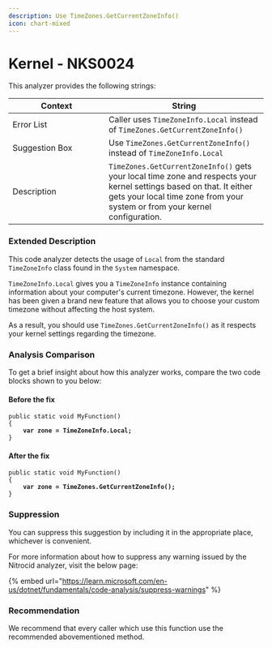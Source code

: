 ```yaml
---
description: Use TimeZones.GetCurrentZoneInfo()
icon: chart-mixed
---
```


# Kernel - NKS0024

This analyzer provides the following strings:

<table><thead><tr><th width="174">Context</th><th>String</th></tr></thead><tbody><tr><td>Error List</td><td>Caller uses <code>TimeZoneInfo.Local</code> instead of <code>TimeZones.GetCurrentZoneInfo()</code></td></tr><tr><td>Suggestion Box</td><td>Use <code>TimeZones.GetCurrentZoneInfo()</code> instead of <code>TimeZoneInfo.Local</code></td></tr><tr><td>Description</td><td><code>TimeZones.GetCurrentZoneInfo()</code> gets your local time zone and respects your kernel settings based on that. It either gets your local time zone from your system or from your kernel configuration.</td></tr></tbody></table>

### Extended Description

This code analyzer detects the usage of `Local` from the standard `TimeZoneInfo` class found in the `System` namespace.

`TimeZoneInfo.Local` gives you a `TimeZoneInfo` instance containing information about your computer's current timezone. However, the kernel has been given a brand new feature that allows you to choose your custom timezone without affecting the host system.

As a result, you should use `TimeZones.GetCurrentZoneInfo()` as it respects your kernel settings regarding the timezone.

### Analysis Comparison

To get a brief insight about how this analyzer works, compare the two code blocks shown to you below:

#### Before the fix

<pre class="language-csharp" data-title="Somewhere in your mod code..." data-line-numbers><code class="lang-csharp">public static void MyFunction()
{
<strong>    var zone = TimeZoneInfo.Local;
</strong>}
</code></pre>

#### After the fix

<pre class="language-csharp" data-title="Somewhere in your mod code..." data-line-numbers><code class="lang-csharp">public static void MyFunction()
{
<strong>    var zone = TimeZones.GetCurrentZoneInfo();
</strong>}
</code></pre>

### Suppression

You can suppress this suggestion by including it in the appropriate place, whichever is convenient.

For more information about how to suppress any warning issued by the Nitrocid analyzer, visit the below page:

{% embed url="https://learn.microsoft.com/en-us/dotnet/fundamentals/code-analysis/suppress-warnings" %}

### Recommendation

We recommend that every caller which use this function use the recommended abovementioned method.
